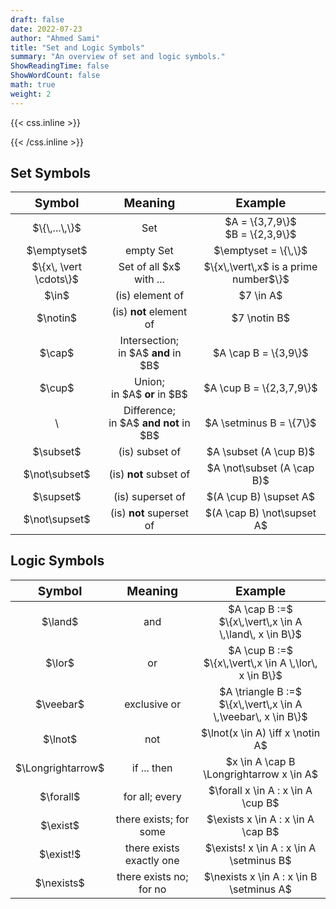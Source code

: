 ```yaml
---
draft: false
date: 2022-07-23
author: "Ahmed Sami"
title: "Set and Logic Symbols"
summary: "An overview of set and logic symbols."
ShowReadingTime: false
ShowWordCount: false
math: true
weight: 2
---
```


{{< css.inline >}}

<style>
@media only screen and (min-width: 800px) {
    #sm-tb table,#sm-tb thead,#sm-tb tbody,#sm-tb th,#sm-tb td,#sm-tb tr{text-align: center}
    #sm-tb thead tr th{font-size: 1.2rem;}
}
@media only screen and (max-width: 800px) {
    #sm-tb table,#sm-tb thead,#sm-tb tbody,#sm-tb th,#sm-tb td,#sm-tb tr{display: block;overflow: hidden;}
    #sm-tb thead tr{position: absolute;top: -9999px;left: -9999px;}
    #sm-tb tr {border: 2px solid var(--border);border-bottom: 0; margin-bottom: 12px}
    #sm-tb td {
        border: none;
        border-bottom: 2px solid var(--border);
        position: relative;
        padding: 12px 12px 12px 32%;
        white-space: normal;
        text-align:center;
        font-size: 1.05rem;
    }
    #sm-tb td:before {
        position: absolute;
        top: 50%;
        transform: translate(0, -50%);
        left: 12px;
        width: 30%;
        padding-right: 10px;
        white-space: nowrap;
        text-align:center;
        font-size: 1.05rem;
        font-weight: bold;
    }
    #sm-tb td:before {content: attr(data-title);}
}
</style>

{{< /css.inline >}}

## Set Symbols

<table id="sm-tb" style="display: table">
    <thead>
        <tr>
            <th>Symbol</th>
            <th>Meaning</th>
            <th>Example</th>
        </tr>
    </thead>
    <tbody>
        <tr>
            <td data-title="Symbol">$\{\,...\,\}$</td>
            <td data-title="Meaning">Set</td>
            <td data-title="Example">$A = \{3,7,9\}$<br>$B = \{2,3,9\}$</td>
        </tr>
        <tr>
            <td data-title="Symbol">$\emptyset$</td>
            <td data-title="Meaning">empty Set</td>
            <td data-title="Example">$\emptyset = \{\,\}$</td>
        </tr>
        <tr>
            <td data-title="Symbol">$\{x\, \vert \cdots\}$</td>
            <td data-title="Meaning">Set of all $x$<br>with ...</td>
            <td data-title="Example">$\{x\,\vert\,x$ is a prime number$\}$</td>
        </tr>
        <tr>
            <td data-title="Symbol">$\in$</td>
            <td data-title="Meaning">(is) element of</td>
            <td data-title="Example">$7 \in A$</td>
        </tr>
        <tr>
            <td data-title="Symbol">$\notin$</td>
            <td data-title="Meaning">(is) <span style="font-weight: bold">not</span> element of</td>
            <td data-title="Example">$7 \notin B$</td>
        </tr>
        <tr>
            <td data-title="Symbol">$\cap$</td>
            <td data-title="Meaning">Intersection;<br>in $A$ <span style="font-weight: bold">and</span> in $B$</td>
            <td data-title="Example">$A \cap B = \{3,9\}$</td>
        </tr>
        <tr>
            <td data-title="Symbol">$\cup$</td>
            <td data-title="Meaning">Union;<br>in $A$ <span style="font-weight: bold">or</span> in $B$</td>
            <td data-title="Example">$A \cup B = \{2,3,7,9\}$</td>
        </tr>
        <tr>
            <td data-title="Symbol">\</td>
            <td data-title="Meaning">Difference;<br>in $A$ <span style="font-weight: bold">and not</span> in $B$</td>
            <td data-title="Example">$A \setminus B = \{7\}$</td>
        </tr>
        <tr>
            <td data-title="Symbol">$\subset$</td>
            <td data-title="Meaning">(is) subset of</td>
            <td data-title="Example">$A \subset (A \cup B)$</td>
        </tr>
        <tr>
            <td data-title="Symbol">$\not\subset$</td>
            <td data-title="Meaning">(is) <span style="font-weight: bold">not</span> subset of</td>
            <td data-title="Example">$A \not\subset (A \cap B)$</td>
        </tr>
        <tr>
            <td data-title="Symbol">$\supset$</td>
            <td data-title="Meaning">(is) superset of</td>
            <td data-title="Example">$(A \cup B) \supset A$</td>
        </tr>
        <tr>
            <td data-title="Symbol">$\not\supset$</td>
            <td data-title="Meaning">(is) <span style="font-weight: bold">not</span> superset of</td>
            <td data-title="Example">$(A \cap B) \not\supset A$</td>
        </tr>
    </tbody>
</table>

## Logic Symbols

<table id="sm-tb" style="display: table;">
    <thead>
        <tr>
            <th>Symbol</th>
            <th>Meaning</th>
            <th>Example</th>
        </tr>
    </thead>
    <tbody>
        <tr>
            <td data-title="Symbol">$\land$</td>
            <td data-title="Meaning">and</td>
            <td data-title="Example">$A \cap B :=$<br>$\{x\,\vert\,x \in A \,\land\, x \in B\}$</td>
        </tr>
        <tr>
            <td data-title="Symbol">$\lor$</td>
            <td data-title="Meaning">or</td>
            <td data-title="Example">$A \cup B :=$<br>$\{x\,\vert\,x \in A \,\lor\, x \in B\}$</td>
        </tr>
        <tr>
            <td data-title="Symbol">$\veebar$</td>
            <td data-title="Meaning">exclusive or</td>
            <td data-title="Example">$A \triangle B :=$<br>$\{x\,\vert\,x \in A \,\veebar\, x \in B\}$</td>
        </tr>
        <tr>
            <td data-title="Symbol">$\lnot$</td>
            <td data-title="Meaning">not</td>
            <td data-title="Example">$\lnot(x \in A) \iff x \notin A$</td>
        </tr>
        <tr>
            <td data-title="Symbol">$\Longrightarrow$</td>
            <td data-title="Meaning">if ... then</td>
            <td data-title="Example">$x \in A \cap B \Longrightarrow x \in A$</td>
        </tr>
        <tr>
            <td data-title="Symbol">$\forall$</td>
            <td data-title="Meaning">for all; every</td>
            <td data-title="Example">$\forall x \in A : x \in A \cup B$</td>
        </tr>
        <tr>
            <td data-title="Symbol">$\exist$</td>
            <td data-title="Meaning">there exists; for some</td>
            <td data-title="Example">$\exists x \in A : x \in A \cap B$</td>
        </tr>
        <tr>
            <td data-title="Symbol">$\exist!$</td>
            <td data-title="Meaning">there exists exactly one</td>
            <td data-title="Example">$\exists! x \in A : x \in A \setminus B$</td>
        </tr>
        <tr>
            <td data-title="Symbol">$\nexists$</td>
            <td data-title="Meaning">there exists no; for no</td>
            <td data-title="Example">$\nexists x \in A : x \in B \setminus A$</td>
        </tr>
    </tbody>
</table>
